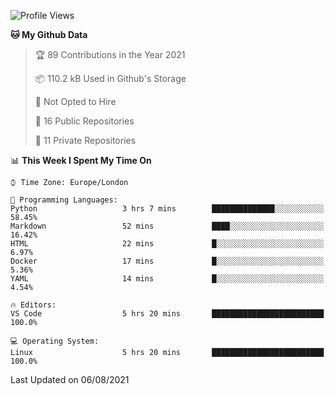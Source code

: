 <!--START_SECTION:waka-->
![Profile Views](http://img.shields.io/badge/Profile%20Views-0-blue)

**🐱 My Github Data** 

> 🏆 89 Contributions in the Year 2021
 > 
> 📦 110.2 kB Used in Github's Storage 
 > 
> 🚫 Not Opted to Hire
 > 
> 📜 16 Public Repositories 
 > 
> 🔑 11 Private Repositories  
 > 
📊 **This Week I Spent My Time On** 

```text
⌚︎ Time Zone: Europe/London

💬 Programming Languages: 
Python                   3 hrs 7 mins        ██████████████░░░░░░░░░░░   58.45% 
Markdown                 52 mins             ████░░░░░░░░░░░░░░░░░░░░░   16.42% 
HTML                     22 mins             █░░░░░░░░░░░░░░░░░░░░░░░░   6.97% 
Docker                   17 mins             █░░░░░░░░░░░░░░░░░░░░░░░░   5.36% 
YAML                     14 mins             █░░░░░░░░░░░░░░░░░░░░░░░░   4.54%

🔥 Editors: 
VS Code                  5 hrs 20 mins       █████████████████████████   100.0%

💻 Operating System: 
Linux                    5 hrs 20 mins       █████████████████████████   100.0%

```


 Last Updated on 06/08/2021
<!--END_SECTION:waka-->